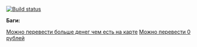 [![Build status](https://ci.appveyor.com/api/projects/status/nbdjoprtrejvsfof?svg=true)](https://ci.appveyor.com/project/jukkty/aqa6-1)

**Баги:**

[Можно перевести больше денег чем есть на карте](https://github.com/jukkty/aqa6.1/issues/1)
[Можно перевести 0 рублей](https://github.com/jukkty/aqa6.1/issues/2)